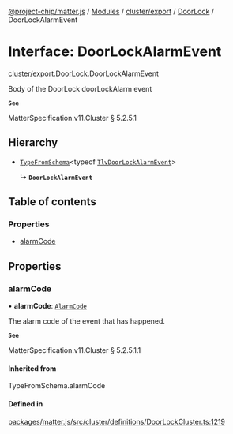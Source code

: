 [@project-chip/matter.js](../README.md) / [Modules](../modules.md) / [cluster/export](../modules/cluster_export.md) / [DoorLock](../modules/cluster_export.DoorLock.md) / DoorLockAlarmEvent

# Interface: DoorLockAlarmEvent

[cluster/export](../modules/cluster_export.md).[DoorLock](../modules/cluster_export.DoorLock.md).DoorLockAlarmEvent

Body of the DoorLock doorLockAlarm event

**`See`**

MatterSpecification.v11.Cluster § 5.2.5.1

## Hierarchy

- [`TypeFromSchema`](../modules/tlv_export.md#typefromschema)\<typeof [`TlvDoorLockAlarmEvent`](../modules/cluster_export.DoorLock.md#tlvdoorlockalarmevent)\>

  ↳ **`DoorLockAlarmEvent`**

## Table of contents

### Properties

- [alarmCode](cluster_export.DoorLock.DoorLockAlarmEvent.md#alarmcode)

## Properties

### alarmCode

• **alarmCode**: [`AlarmCode`](../enums/cluster_export.DoorLock.AlarmCode.md)

The alarm code of the event that has happened.

**`See`**

MatterSpecification.v11.Cluster § 5.2.5.1.1

#### Inherited from

TypeFromSchema.alarmCode

#### Defined in

[packages/matter.js/src/cluster/definitions/DoorLockCluster.ts:1219](https://github.com/project-chip/matter.js/blob/558e12c94a201592c28c7bc0743705360b3e5ca6/packages/matter.js/src/cluster/definitions/DoorLockCluster.ts#L1219)
